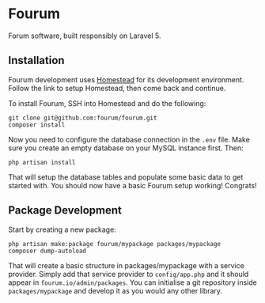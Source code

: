 # Fourum #

Forum software, built responsibly on Laravel 5.

## Installation ##

Fourum development uses [Homestead](http://laravel.com/docs/5.0/homestead) for its development environment. Follow
the link to setup Homestead, then come back and continue.

To install Fourum, SSH into Homestead and do the following:

```
git clone git@github.com:fourum/fourum.git
composer install
```

Now you need to configure the database connection in the `.env` file. Make sure you create an empty database on your
MySQL instance first. Then:

```
php artisan install
```

That will setup the database tables and populate some basic data to get started with. You should now have a basic
Fourum setup working! Congrats!

## Package Development ##

Start by creating a new package:

```
php artisan make:package fourum/mypackage packages/mypackage
composer dump-autoload
```

That will create a basic structure in packages/mypackage with a service provider. Simply add that service provider to `config/app.php` and it should appear in `fourum.io/admin/packages`.
You can initialise a git repository inside `packages/mypackage` and develop it as you would any other library.